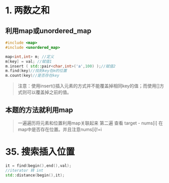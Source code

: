 # 1. 两数之和
## 利用map或unordered_map
```cpp
#include <map>
#include <unordered_map>

map<int,int> m; //定义
m[key] = val; //赋值1
m.insert ( std::pair<char,int>('a',100) );//赋值2
m.find(key)//找到key在m的位置
m.count(key)//是否存在key
```
> 注意：使用insert()插入元素的方式并不能覆盖掉相同key的值；而使用[]方式则可以覆盖掉之前的值。

## 本题的方法就利用map
> 一遍遍历将元素和位置利用map关联起来
> 第二遍 查看 target - nums[i] 在map中是否存在位置。并且注意nums[i]!=i

# 35. 搜索插入位置
```cpp
it = find(begin(),end(),val);
//iterator 转 int
std::distance(begin(),it);
```